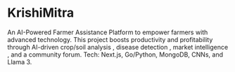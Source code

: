 # KrishiMitra
An AI-Powered Farmer Assistance Platform to empower farmers with advanced technology. This project boosts productivity and profitability through AI-driven crop/soil analysis , disease detection , market intelligence , and a community forum. Tech: Next.js, Go/Python, MongoDB, CNNs, and Llama 3.
